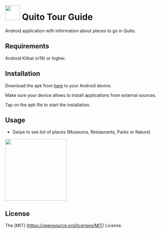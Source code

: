 # <img src=http://i1041.photobucket.com/albums/b414/sosegon/ic_launcher_3.png width=48></img> Quito Tour Guide

Android application with information about places to go in Quito.

## Requirements

Android Kitkat (v19) or higher.

## Installation

Download the apk from [here](https://www.dropbox.com/s/p4yxk7w3sug9407/tour_guide.apk?dl=0) to your Android device.

Make sure your device allows to install applications from external sources.

Tap on the apk file to start the installation.

## Usage
- Swipe to see list of places (Museums, Restaurants, Parks or Nature)

<img src=http://i1041.photobucket.com/albums/b414/sosegon/tour_guide_snap.png width="200"></img>

## License
The [MIT] (https://opensource.org/licenses/MIT) License.